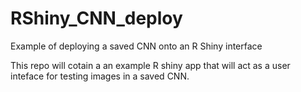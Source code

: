 # RShiny_CNN_deploy
Example of deploying a saved CNN onto an R Shiny interface


This repo will cotain a an example R shiny app that will act as a user inteface for testing images in a saved CNN. 
